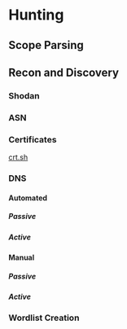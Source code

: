 # Hunting

## Scope Parsing

## Recon and Discovery

### Shodan

### ASN

### Certificates

[crt.sh](https://crt.sh/)

### DNS

#### Automated

##### Passive

##### Active

#### Manual

##### Passive

##### Active

### Wordlist Creation



